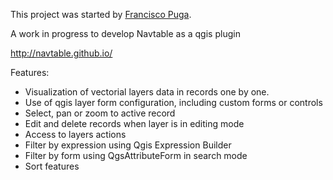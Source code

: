 This project was started by [Francisco Puga](https://github.com/fpuga).

A work in progress to develop Navtable as a qgis plugin

http://navtable.github.io/

Features:

* Visualization of vectorial layers data in records one by one.
* Use of qgis layer form configuration, including custom forms or controls
* Select, pan or zoom to active record
* Edit and delete records when layer is in editing mode
* Access to layers actions
* Filter by expression using Qgis Expression Builder
* Filter by form using QgsAttributeForm in search mode
* Sort features
